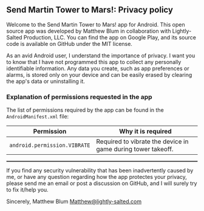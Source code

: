 ## Send Martin Tower to Mars!: Privacy policy

Welcome to the Send Martin Tower to Mars! app for Android. This open source app was developed by Matthew Blum in collaboration with Lightly-Salted Production, LLC. You can find the app on Google Play, and its source code is available on GitHub under the MIT license.

As an avid Android user, I understand the importance of privacy. I want you to know that I have not programmed this app to collect any personally identifiable information. Any data you create, such as app preferences or alarms, is stored only on your device and can be easily erased by clearing the app's data or uninstalling it.
### Explanation of permissions requested in the app

The list of permissions required by the app can be found in the `AndroidManifest.xml` file:



| Permission | Why it is required |
| :---: | --- |
| `android.permission.VIBRATE` | Required to vibrate the device in game during tower takeoff. |

 <hr style="border:1px solid gray">

If you find any security vulnerability that has been inadvertently caused by me, or have any question regarding how the app protectes your privacy, please send me an email or post a discussion on GitHub, and I will surely try to fix it/help you.

Sincerely,
Matthew Blum
Matthew@lightly-salted.com
